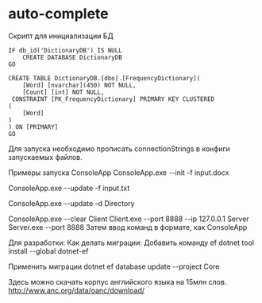 # auto-complete
Скрипт для инициализации БД
```
IF db_id('DictionaryDB') IS NULL 
    CREATE DATABASE DictionaryDB
GO

CREATE TABLE DictionaryDB.[dbo].[FrequencyDictionary](
	[Word] [nvarchar](450) NOT NULL,
	[Count] [int] NOT NULL,
 CONSTRAINT [PK_FrequencyDictionary] PRIMARY KEY CLUSTERED 
(
	[Word] 
)
) ON [PRIMARY]
GO
```
Для запуска необходимо прописать connectionStrings в конфиги запускаемых файлов.

Примеры запуска ConsoleApp
ConsoleApp.exe --init -f input.docx

ConsoleApp.exe --update -f input.txt

ConsoleApp.exe --update -d Directory

ConsoleApp.exe --clear 
Client 
Client.exe --port 8888 --ip 127.0.0.1
Server
Server.exe --port 8888
Затем ввод команд в формате, как ConsoleApp



Для разработки:
Как делать миграции:
Добавить команду ef
dotnet tool install --global dotnet-ef

Применить миграции
dotnet ef database update --project Core

Здесь можно скачать корпус английского языка на 15млн слов.
http://www.anc.org/data/oanc/download/
